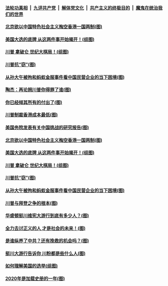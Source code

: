

####  [法轮功真相](../../../../basic/blob/master/README.md?t=11192331) &nbsp;|&nbsp; [九评共产党](../../../../9ping.md/blob/master/README.md?t=11192331) &nbsp;|&nbsp; [解体党文化](../../../../jtdwh.md/blob/master/README.md?t=11192331)  &nbsp;|&nbsp; [共产主义的终极目的](../../../../gczydzjmd.md/blob/master/README.md?t=11192331) &nbsp;|&nbsp; [魔鬼在统治我们的世界](../../../../mgztzwmdsj.md/blob/master/README.md?t=11192331) 

#### [北京欲以中国特色社会主义掏空香港一国两制(图)](../pages/p4/953050.md?t=11192331) 

#### [美国大选的底牌 从这两件事开始揭开！(组图)](../pages/p4/952896.md?t=11192331) 

#### [川普 拿破仑 世纪大棋局！(组图)](../pages/p4/952902.md?t=11192331) 

#### [川普抗“窃”(图)](../pages/p4/952913.md?t=11192331) 


#### [从孙大午被拘和蚂蚁金服事件看中国民营企业的当下困境(图)](../pages/p4/952918.md?t=11192331) 


#### [陶杰：再论拥川普你得罪了谁(图)](../pages/p4/953061.md?t=11192331) 

#### [你已经倾其所有的付出了(图)](../pages/p4/953055.md?t=11192331) 

#### [川普制裁香港成本最低(图)](../pages/p4/953059.md?t=11192331) 

#### [美国务院发表有关中国挑战的研究报告(图)](../pages/p4/953052.md?t=11192331) 

#### [北京欲以中国特色社会主义掏空香港一国两制(图)](../pages/p4/953050.md?t=11192331) 


#### [美国大选的底牌 从这两件事开始揭开！(组图)](../pages/p4/952896.md?t=11192331) 

#### [川普 拿破仑 世纪大棋局！(组图)](../pages/p4/952902.md?t=11192331) 

#### [川普抗“窃”(图)](../pages/p4/952913.md?t=11192331) 


#### [从孙大午被拘和蚂蚁金服事件看中国民营企业的当下困境(图)](../pages/p4/952918.md?t=11192331) 

#### [川普与拜登之争的根本(图)](../pages/p4/952908.md?t=11192331) 

#### [华盛顿挺川维宪大游行到底有多少人？(图)](../pages/p4/952906.md?t=11192331) 


#### [全力去讨正义的人 才是社会的未来！(图)](../pages/p4/952792.md?t=11192331) 

#### [是谁纵养了中共？还有挽救的机会吗？(图)](../pages/p4/952789.md?t=11192331) 

#### [挺川大游行告诉你 川粉都是些什么人(图)](../pages/p4/952793.md?t=11192331) 

#### [如何理解美国的选举(组图)](../pages/p4/952790.md?t=11192331) 

#### [2020年是加载史册的一年(图)](../pages/p4/952783.md?t=11192331) 

